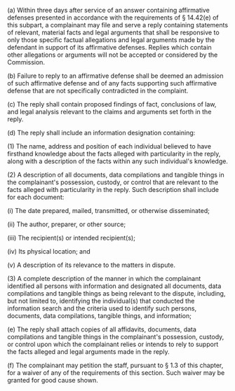 (a) Within three days after service of an answer containing affirmative defenses presented in accordance with the requirements of § 14.42(e) of this subpart, a complainant may file and serve a reply containing statements of relevant, material facts and legal arguments that shall be responsive to only those specific factual allegations and legal arguments made by the defendant in support of its affirmative defenses. Replies which contain other allegations or arguments will not be accepted or considered by the Commission.

(b) Failure to reply to an affirmative defense shall be deemed an admission of such affirmative defense and of any facts supporting such affirmative defense that are not specifically contradicted in the complaint.

(c) The reply shall contain proposed findings of fact, conclusions of law, and legal analysis relevant to the claims and arguments set forth in the reply.

(d) The reply shall include an information designation containing:

(1) The name, address and position of each individual believed to have firsthand knowledge about the facts alleged with particularity in the reply, along with a description of the facts within any such individual's knowledge.

(2) A description of all documents, data compilations and tangible things in the complainant's possession, custody, or control that are relevant to the facts alleged with particularity in the reply. Such description shall include for each document:

(i) The date prepared, mailed, transmitted, or otherwise disseminated;

(ii) The author, preparer, or other source;

(iii) The recipient(s) or intended recipient(s);

(iv) Its physical location; and

(v) A description of its relevance to the matters in dispute.

(3) A complete description of the manner in which the complainant identified all persons with information and designated all documents, data compilations and tangible things as being relevant to the dispute, including, but not limited to, identifying the individual(s) that conducted the information search and the criteria used to identify such persons, documents, data compilations, tangible things, and information;

(e) The reply shall attach copies of all affidavits, documents, data compilations and tangible things in the complainant's possession, custody, or control upon which the complainant relies or intends to rely to support the facts alleged and legal arguments made in the reply.

(f) The complainant may petition the staff, pursuant to § 1.3 of this chapter, for a waiver of any of the requirements of this section. Such waiver may be granted for good cause shown.

